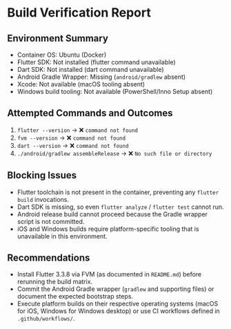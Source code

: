 # Build Verification Report

## Environment Summary
- Container OS: Ubuntu (Docker)
- Flutter SDK: Not installed (flutter command unavailable)
- Dart SDK: Not installed (dart command unavailable)
- Android Gradle Wrapper: Missing (`android/gradlew` absent)
- Xcode: Not available (macOS tooling absent)
- Windows build tooling: Not available (PowerShell/Inno Setup absent)

## Attempted Commands and Outcomes
1. `flutter --version` → ❌ `command not found`
2. `fvm --version` → ❌ `command not found`
3. `dart --version` → ❌ `command not found`
4. `./android/gradlew assembleRelease` → ❌ `No such file or directory`

## Blocking Issues
- Flutter toolchain is not present in the container, preventing any `flutter build` invocations.
- Dart SDK is missing, so even `flutter analyze` / `flutter test` cannot run.
- Android release build cannot proceed because the Gradle wrapper script is not committed.
- iOS and Windows builds require platform-specific tooling that is unavailable in this environment.

## Recommendations
- Install Flutter 3.3.8 via FVM (as documented in `README.md`) before rerunning the build matrix.
- Commit the Android Gradle wrapper (`gradlew` and supporting files) or document the expected bootstrap steps.
- Execute platform builds on their respective operating systems (macOS for iOS, Windows for Windows desktop) or use CI workflows defined in `.github/workflows/`.
